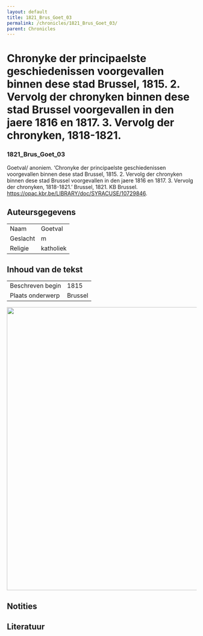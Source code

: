 ```yaml
---
layout: default
title: 1821_Brus_Goet_03
permalink: /chronicles/1821_Brus_Goet_03/
parent: Chronicles
--- 
```



# Chronyke der principaelste geschiedenissen voorgevallen binnen dese stad Brussel, 1815. 2. Vervolg der chronyken binnen dese stad Brussel voorgevallen in den jaere 1816 en 1817. 3. Vervolg der chronyken, 1818-1821. 

### 1821_Brus_Goet_03 

Goetval/ anoniem. ‘Chronyke der principaelste geschiedenissen voorgevallen binnen dese stad Brussel, 1815. 2. Vervolg der chronyken binnen dese stad Brussel voorgevallen in den jaere 1816 en 1817. 3. Vervolg der chronyken, 1818-1821.’ Brussel, 1821. KB Brussel. https://opac.kbr.be/LIBRARY/doc/SYRACUSE/10729846. 

## Auteursgegevens 

| | | 
| --------------- | --------------- | 
| Naam |  Goetval | 
| Geslacht | m | 
| Religie | katholiek | 

## Inhoud van de tekst 

| | | 
| --------------- | --------------- | 
| Beschreven begin | 1815 | 
| Plaats onderwerp | Brussel | 

[<img src="..\..\barplots_chronicles\1821_Brus_Goet_03.jpg" width="750"/>](..\..\barplots_chronicles\1821_Brus_Goet_03.jpg) 

## Notities 

## Literatuur 

